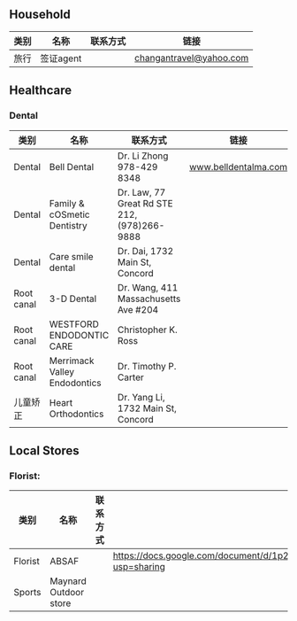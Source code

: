 ## Household

| 类别 | 名称 | 联系方式 |   链接 |
|------|-----|--------|------|
| 旅行|签证agent    |                   |   changantravel@yahoo.com   |

## Healthcare

### Dental

| 类别 | 名称 | 联系方式  | 链接 |
|------|-----|--------|------|
| Dental| Bell Dental   | Dr. Li Zhong 978-429 8348       | www.belldentalma.com               |
| Dental| Family & cOSmetic Dentistry   | Dr. Law, 77 Great Rd STE 212, (978)266-9888       | 
| Dental|Care smile dental   | Dr. Dai, 1732 Main St, Concord|                |
| Root canal|3-D Dental |Dr. Wang, 411 Massachusetts Ave #204      |                 |
| Root canal|WESTFORD ENDODONTIC CARE |Christopher K. Ross|                 |
| Root canal|Merrimack Valley Endodontics |Dr. Timothy P. Carter|                 |
| 儿童矫正|Heart Orthodontics |Dr. Yang Li, 1732 Main St, Concord|                 |

## Local Stores

### Florist: 

| 类别 | 名称 | 联系方式 |   链接 |
|------|-----|--------|------|
| Florist| ABSAF   |             |  https://docs.google.com/document/d/1p2BYdhIiqmqYqT2JPirWKPzqrSnibkTLDV3YKuMyRTY/edit?usp=sharing    |
| Sports| Maynard Outdoor store   |             |    |




